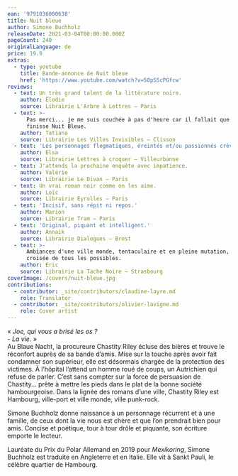 ```yaml
---
ean: '9791036000638'
title: Nuit bleue
author: Simone Buchholz
releaseDate: 2021-03-04T00:00:00.000Z
pageCount: 240
originalLanguage: de
price: 19.9
extras:
  - type: youtube
    title: Bande-annonce de Nuit bleue
    href: 'https://www.youtube.com/watch?v=5OpS5cPGfcw'
reviews:
  - text: Un très grand talent de la littérature noire.
    author: Élodie
    source: Librairie L'Arbre à Lettres – Paris
  - text: >-
      Pas merci... je me suis couchée à pas d'heure car il fallait que je
      finisse Nuit Bleue.
    author: Tatiana
    source: Librairie Les Villes Invisibles – Clisson
  - text: 'Les personnages flegmatiques, éreintés et/ou passionnés crèvent l''écran !'
    author: Elsa
    source: Librairie Lettres à croquer – Villeurbanne
  - text: J'attends la prochaine enquête avec impatience.
    author: Valérie
    source: Librairie Le Divan – Paris
  - text: Un vrai roman noir comme on les aime.
    author: Loïc
    source: Librairie Eyrolles – Paris
  - text: 'Incisif, sans répit ni repos.'
    author: Marion
    source: Librairie Tram – Paris
  - text: 'Original, piquant et intelligent.'
    author: Annaik
    source: Librairie Dialogues – Brest
  - text: >-
      Ambiances d'une ville monde, tentaculaire et en pleine mutation, à la
      croisée de tous les possibles.
    author: Eric
    source: Librairie La Tache Noire – Strasbourg
coverImage: /covers/nuit-bleue.jpg
contributions:
  - contributor: _site/contributors/claudine-layre.md
    role: Translator
  - contributor: _site/contributors/olivier-lavigne.md
    role: Cover artist
---
```


« *Joe, qui vous a brisé les os ?*\
*- La vie.* »\
Au Blaue Nacht, la procureure Chastity Riley écluse des bières et trouve le réconfort auprès de sa bande d’amis. Mise sur la touche après avoir fait condamner son supérieur, elle est désormais chargée de la protection des victimes. À l’hôpital l’attend un homme roué de coups, un Autrichien qui refuse de parler. C’est sans compter sur la force de persuasion de Chastity... prête à mettre les pieds dans le plat de la bonne société hambourgeoise.
Dans la lignée des romans d’une ville, Chastity Riley est Hambourg, ville-port et ville monde, ville punk-rock.

Simone Buchholz donne naissance à un personnage récurrent et à une famille, de ceux dont la vie nous est chère et que l’on prendrait bien pour amis. Concise et poétique, tour à tour drôle et piquante, son écriture emporte le lecteur.

Lauréate du Prix du Polar Allemand en 2019 pour *Mexikoring*, Simone Buchholz est traduite en Angleterre et en Italie. Elle vit à Sankt Pauli, le célèbre quartier de Hambourg.
